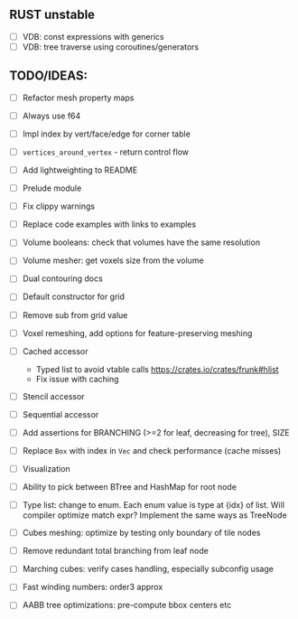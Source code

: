 ## RUST unstable
 - [ ] VDB: const expressions with generics
 - [ ] VDB: tree traverse using coroutines/generators

## TODO/IDEAS:
- [ ] Refactor mesh property maps
- [ ] Always use f64
- [ ] Impl index by vert/face/edge for corner table
- [ ] `vertices_around_vertex` - return control flow

- [ ] Add lightweighting to README
- [ ] Prelude module
- [ ] Fix clippy warnings
- [ ] Replace code examples with links to examples
- [ ] Volume booleans: check that volumes have the same resolution
- [ ] Volume mesher: get voxels size from the volume
- [ ] Dual contouring docs
- [ ] Default constructor for grid
- [ ] Remove sub from grid value
- [ ] Voxel remeshing, add options for feature-preserving meshing
- [ ] Cached accessor
    - Typed list to avoid vtable calls https://crates.io/crates/frunk#hlist
    - Fix issue with caching
- [ ] Stencil accessor
- [ ] Sequential accessor
- [ ] Add assertions for BRANCHING (>=2 for leaf, decreasing for tree), SIZE
- [ ] Replace `Box` with index in `Vec` and check performance (cache misses)
- [ ] Visualization
- [ ] Ability to pick between BTree and HashMap for root node
- [ ] Type list: change to enum. Each enum value is type at {idx} of list. Will compiler optimize match expr? Implement the same ways as TreeNode
- [ ] Cubes meshing: optimize by testing only boundary of tile nodes
- [ ] Remove redundant total branching from leaf node
- [ ] Marching cubes: verify cases handling, especially subconfig usage
- [ ] Fast winding numbers: order3 approx
- [ ] AABB tree optimizations: pre-compute bbox centers etc
